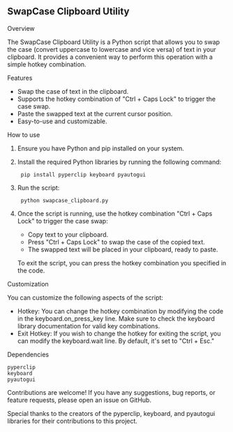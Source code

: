 ## SwapCase Clipboard Utility

Overview

The SwapCase Clipboard Utility is a Python script that allows you to swap the case (convert uppercase to lowercase and vice versa) of text in your clipboard. It provides a convenient way to perform this operation with a simple hotkey combination.


Features

- Swap the case of text in the clipboard.
- Supports the hotkey combination of "Ctrl + Caps Lock" to trigger the case swap.
- Paste the swapped text at the current cursor position.
- Easy-to-use and customizable.


How to use

1. Ensure you have Python and pip installed on your system.

2. Install the required Python libraries by running the following command:

        pip install pyperclip keyboard pyautogui

3. Run the script:

        python swapcase_clipboard.py

4. Once the script is running, use the hotkey combination "Ctrl + Caps Lock" to trigger the case swap:

    - Copy text to your clipboard.
    - Press "Ctrl + Caps Lock" to swap the case of the copied text.
    - The swapped text will be placed in your clipboard, ready to paste.

    To exit the script, you can press the hotkey combination you specified in the code.


Customization

You can customize the following aspects of the script:
    
- Hotkey: You can change the hotkey combination by modifying the code in the keyboard.on_press_key line. Make sure to check the keyboard library documentation for valid key combinations.
- Exit Hotkey: If you wish to change the hotkey for exiting the script, you can modify the keyboard.wait line. By default, it's set to "Ctrl + Esc."


Dependencies

    pyperclip
    keyboard
    pyautogui



Contributions are welcome! If you have any suggestions, bug reports, or feature requests, please open an issue on GitHub.

Special thanks to the creators of the pyperclip, keyboard, and pyautogui libraries for their contributions to this project.
